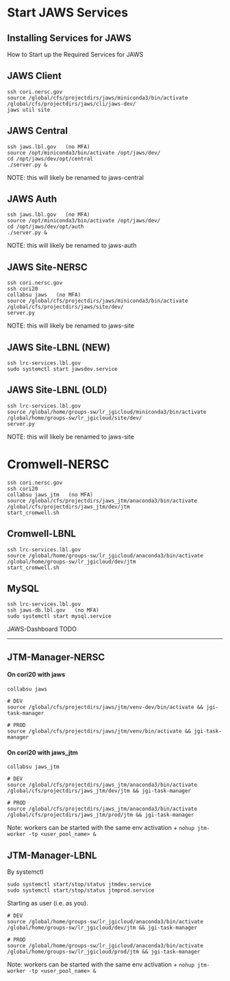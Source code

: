 # Start JAWS Services

## Installing Services for JAWS 
How to Start up the Required Services for JAWS

## JAWS Client
```
ssh cori.nersc.gov
source /global/cfs/projectdirs/jaws/miniconda3/bin/activate /global/cfs/projectdirs/jaws/cli/jaws-dev/
jaws util site
```

## JAWS Central
```
ssh jaws.lbl.gov   (no MFA)
source /opt/miniconda3/bin/activate /opt/jaws/dev/
cd /opt/jaws/dev/opt/central
./server.py &
````
NOTE: this will likely be renamed to jaws-central

## JAWS Auth
```
ssh jaws.lbl.gov   (no MFA)
source /opt/miniconda3/bin/activate /opt/jaws/dev/
cd /opt/jaws/dev/opt/auth
./server.py &
```
NOTE: this will likely be renamed to jaws-auth

## JAWS Site-NERSC
```
ssh cori.nersc.gov
ssh cori20
collabsu jaws   (no MFA)
source /global/cfs/projectdirs/jaws/miniconda3/bin/activate /global/cfs/projectdirs/jaws/site/dev/
server.py
```
NOTE: this will likely be renamed to jaws-site

## JAWS Site-LBNL (NEW)
```
ssh lrc-services.lbl.gov
sudo systemctl start jawsdev.service
```

## JAWS Site-LBNL (OLD)
```
ssh lrc-services.lbl.gov
source /global/home/groups-sw/lr_jgicloud/miniconda3/bin/activate /global/home/groups-sw/lr_jgicloud/site/dev/
server.py
```
NOTE: this will likely be renamed to jaws-site

# Cromwell-NERSC
```
ssh cori.nersc.gov
ssh cori20
collabsu jaws_jtm   (no MFA)
source /global/cfs/projectdirs/jaws_jtm/anaconda3/bin/activate /global/cfs/projectdirs/jaws_jtm/dev/jtm
start_cromwell.sh
```

## Cromwell-LBNL
```
ssh lrc-services.lbl.gov
source /global/home/groups-sw/lr_jgicloud/anaconda3/bin/activate /global/home/groups-sw/lr_jgicloud/dev/jtm
start_cromwell.sh
```

## MySQL
```
ssh lrc-services.lbl.gov
ssh jaws-db.lbl.gov   (no MFA)
sudo systemctl start mysql.service
````

JAWS-Dashboard
TODO

--------------------------------------
## JTM-Manager-NERSC
#### On cori20 with jaws
```
collabsu jaws

# DEV
source /global/cfs/projectdirs/jaws/jtm/venv-dev/bin/activate && jgi-task-manager

# PROD 
source /global/cfs/projectdirs/jaws/jtm/venv/bin/activate && jgi-task-manager
```

####  On cori20 with jaws_jtm
```
collabsu jaws_jtm

# DEV
source /global/cfs/projectdirs/jaws_jtm/anaconda3/bin/activate /global/cfs/projectdirs/jaws_jtm/dev/jtm && jgi-task-manager

# PROD
source /global/cfs/projectdirs/jaws_jtm/anaconda3/bin/activate /global/cfs/projectdirs/jaws_jtm/prod/jtm && jgi-task-manager
```

Note: workers can be started with the same env activation + 
          `nohup jtm-worker -tp <user_pool_name> &`

## JTM-Manager-LBNL
By systemctl
```
sudo systemctl start/stop/status jtmdev.service
sudo systemctl start/stop/status jtmprod.service
```

Starting as user (i.e. as you).
```
# DEV
source /global/home/groups-sw/lr_jgicloud/anaconda3/bin/activate /global/home/groups-sw/lr_jgicloud/dev/jtm && jgi-task-manager

# PROD
source /global/home/groups-sw/lr_jgicloud/anaconda3/bin/activate /global/home/groups-sw/lr_jgicloud/prod/jtm && jgi-task-manager
```

Note: workers can be started with the same env activation + 
          `nohup jtm-worker -tp <user_pool_name> &`


